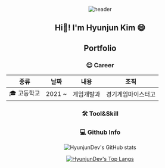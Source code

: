 <div align="center">
  
![header](https://capsule-render.vercel.app/api?type=waving&color=gradient&height=300&section=header&text=Hyunjun%20Kim&fontSize=90&animation=fadeIn)


## Hi👋! I'm Hyunjun Kim 😄 
 
## Portfolio


### 😊 Career

|종류|날짜|내용|조직|
|---|---|---|---|
|🎓 고등학교|2021 ~|게임개발과|경기게임마이스터고

### 🛠️ Tool&Skill


### 💻 Github Info

  
![HyunjunDev's GitHub stats](https://github-readme-stats.vercel.app/api?username=HyunjunDev&show_icons=true&theme=dracula)

[![HyunjunDev's Top Langs](https://github-readme-stats.vercel.app/api/top-langs/?username=HyunjunDev)](https://github.com/anuraghazra/github-readme-stats)

</div>



